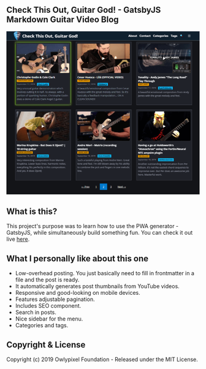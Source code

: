 ## Check This Out, Guitar God! - GatsbyJS Markdown Guitar Video Blog
![CTOGG screenshot](/static/screenshot.png?raw=true "CTOGG Screenshot")

## What is this?
This project's purpose was to learn how to use the PWA generator - GatsbyJS, while simultaneously build something fun.
You can check it out live [here](https://checkthisoutguitargod.com/). 
## What I personally like about this one
- Low-overhead posting. You just basically need to fill in frontmatter in a file and the post is ready.
- It automatically generates post thumbnails from YouTube videos.
- Responsive and good-looking on mobile devices.
- Features adjustable pagination.
- Includes SEO component.
- Search in posts.
- Nice sidebar for the menu.
- Categories and tags.


## Copyright & License
Copyright (c) 2019 Owlypixel Foundation - Released under the MIT License.
